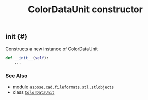 ﻿---
title: ColorDataUnit constructor
second_title: Aspose.CAD for Python via .NET API References
description: 
type: docs
weight: 10
url: /python-net/aspose.cad.fileformats.stl.stlobjects/colordataunit/__init__/
is_root: false
---

## __init__ {#}

Constructs a new instance of ColorDataUnit



```python
def __init__(self):
    ...
```





### See Also
* module [`aspose.cad.fileformats.stl.stlobjects`](../../)
* class [`ColorDataUnit`](/cad/python-net/aspose.cad.fileformats.stl.stlobjects/colordataunit)
